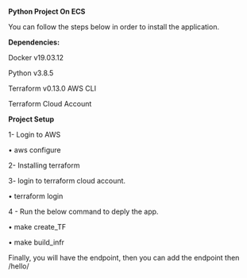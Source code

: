 **Python Project On ECS**

You can follow the steps below in order to install the application.

**Dependencies:**

Docker v19.03.12

Python v3.8.5

Terraform v0.13.0 AWS CLI

Terraform Cloud Account

**Project Setup**

1- Login to AWS

• aws configure

2- Installing terraform

3- login to terraform cloud account.

• terraform login

4 - Run the below command to deply the app.


• make create_TF

• make build_infr

Finally, you will have the endpoint, then you can add the endpoint then /hello/
